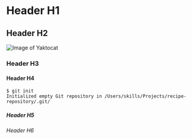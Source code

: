 # Header H1
## Header H2

![Image of Yaktocat](https://octodex.github.com/images/yaktocat.png)


### Header H3
#### Header H4
```
$ git init
Initialized empty Git repository in /Users/skills/Projects/recipe-repository/.git/
```
##### Header H5
###### Header H6

